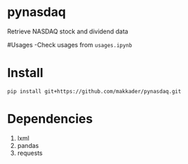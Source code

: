 # pynasdaq

Retrieve NASDAQ stock and dividend data

#Usages
-Check usages from `usages.ipynb`

# Install

`pip install git+https://github.com/makkader/pynasdaq.git`

# Dependencies

1. lxml
2. pandas
3. requests
